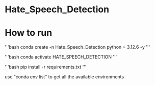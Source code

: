 # Hate_Speech_Detection
<!-- End to end hate speech classification -->

<!-- need to create env -->
# How to run

'''bash
conda create -n Hate_Speech_Detection python = 3.12.6 -y
'''


'''bash
conda activate HATE_SPEECH_DETECTION
'''

'''bash
pip install -r requirements.txt
'''


use "conda env list" to get all the available environments